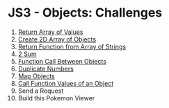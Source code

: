 # JS3 - Objects: Challenges

1. [Return Array of Values](01-return-array-of-values/README.md)
2. [Create 2D Array of Objects](02-create-2d-array-of-objects/README.md)
3. [Return Function from Array of Strings](03-return-function-from-array-of-strings/README.md)
4. [2 Sum](04-2-sum/README.md)
5. [Function Call Between Objects](05-function-call-between-objects/README.md)
6. [Duplicate Numbers](06-duplicate-numbers/README.md)
7. [Map Objects](07-map-objects/README.md)
8. [Call Function Values of an Object](08-call-function-values-of-object/README.md)
9. Send a Request
10. Build this Pokemon Viewer
